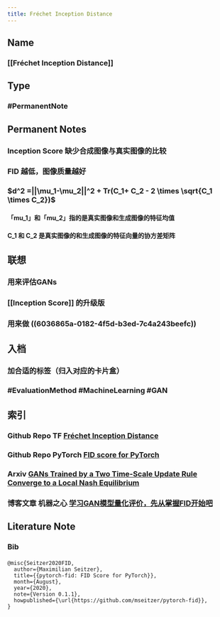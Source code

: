 ```yaml
---
title: Fréchet Inception Distance
---
```


## Name
### [[Fréchet Inception Distance]]
## Type
### #PermanentNote
## Permanent Notes
### Inception Score 缺少合成图像与真实图像的比较
### FID 越低，图像质量越好
### $d^2 =||\mu_1-\mu_2||^2 + Tr(C_1+ C_2 - 2 \times \sqrt{C_1 \times C_2})$
#### 「mu_1」和「mu_2」指的是真实图像和生成图像的特征均值
#### C_1 和 C_2 是真实图像的和生成图像的特征向量的协方差矩阵
## 联想
### 用来评估GANs
### [[Inception Score]] 的升级版
### 用来做 ((6036865a-0182-4f5d-b3ed-7c4a243beefc))
## 入档
### 加合适的标签（归入对应的卡片盒）
### #EvaluationMethod #MachineLearning #GAN
## 索引
### Github Repo TF [Fréchet Inception Distance](https://github.com/tsc2017/Frechet-Inception-Distance)
### Github Repo PyTorch [FID score for PyTorch](https://github.com/mseitzer/pytorch-fid)
### Arxiv [GANs Trained by a Two Time-Scale Update Rule Converge to a Local Nash Equilibrium ](https://arxiv.org/abs/1706.08500)
### 博客文章 机器之心 [学习GAN模型量化评价，先从掌握FID开始吧](https://www.jiqizhixin.com/articles/2019-10-14-13)
###
## Literature Note
### Bib
####
```Bib
@misc{Seitzer2020FID,
  author={Maximilian Seitzer},
  title={{pytorch-fid: FID Score for PyTorch}},
  month={August},
  year={2020},
  note={Version 0.1.1},
  howpublished={\url{https://github.com/mseitzer/pytorch-fid}},
}
```
###
